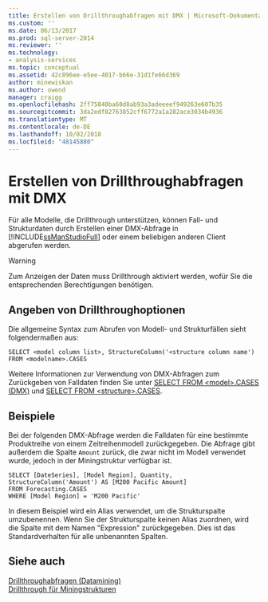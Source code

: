 ```yaml
---
title: Erstellen von Drillthroughabfragen mit DMX | Microsoft-Dokumentation
ms.custom: ''
ms.date: 06/13/2017
ms.prod: sql-server-2014
ms.reviewer: ''
ms.technology:
- analysis-services
ms.topic: conceptual
ms.assetid: 42c896ee-e5ee-4017-b66e-31d1fe66d369
author: minewiskan
ms.author: owend
manager: craigg
ms.openlocfilehash: 2ff75840ba60d8ab93a3adeeeef949263e607b35
ms.sourcegitcommit: 3da2edf82763852cff6772a1a282ace3034b4936
ms.translationtype: MT
ms.contentlocale: de-DE
ms.lasthandoff: 10/02/2018
ms.locfileid: "48145880"
---
```

# <a name="create-drillthrough-queries-using-dmx"></a>Erstellen von Drillthroughabfragen mit DMX
  Für alle Modelle, die Drillthrough unterstützen, können Fall- und Strukturdaten durch Erstellen einer DMX-Abfrage in [!INCLUDE[ssManStudioFull](../../includes/ssmanstudiofull-md.md)] oder einem beliebigen anderen Client abgerufen werden.  
  
> [!WARNING]  
>  Zum Anzeigen der Daten muss Drillthrough aktiviert werden, wofür Sie die entsprechenden Berechtigungen benötigen.  
  
## <a name="specifying-drillthrough-options"></a>Angeben von Drillthroughoptionen  
 Die allgemeine Syntax zum Abrufen von Modell- und Strukturfällen sieht folgendermaßen aus:  
  
```  
SELECT <model column list>, StructureColumn('<structure column name') FROM <modelname>.CASES  
```  
  
 Weitere Informationen zur Verwendung von DMX-Abfragen zum Zurückgeben von Falldaten finden Sie unter [SELECT FROM &#60;model&#62;.CASES &#40;DMX&#41;](/sql/dmx/select-from-model-content-dmx) und [SELECT FROM &#60;structure&#62;.CASES](/sql/dmx/select-from-structure-cases).  
  
## <a name="examples"></a>Beispiele  
 Bei der folgenden DMX-Abfrage werden die Falldaten für eine bestimmte Produktreihe von einem Zeitreihenmodell zurückgegeben. Die Abfrage gibt außerdem die Spalte `Amount` zurück, die zwar nicht im Modell verwendet wurde, jedoch in der Miningstruktur verfügbar ist.  
  
```  
SELECT [DateSeries], [Model Region], Quantity, StructureColumn('Amount') AS [M200 Pacific Amount]  
FROM Forecasting.CASES  
WHERE [Model Region] = 'M200 Pacific'  
```  
  
 In diesem Beispiel wird ein Alias verwendet, um die Strukturspalte umzubenennen. Wenn Sie der Strukturspalte keinen Alias zuordnen, wird die Spalte mit dem Namen "Expression" zurückgegeben. Dies ist das Standardverhalten für alle unbenannten Spalten.  
  
## <a name="see-also"></a>Siehe auch  
 [Drillthroughabfragen &#40;Datamining&#41;](drillthrough-queries-data-mining.md)   
 [Drillthrough für Miningstrukturen](drillthrough-on-mining-structures.md)  
  
  
